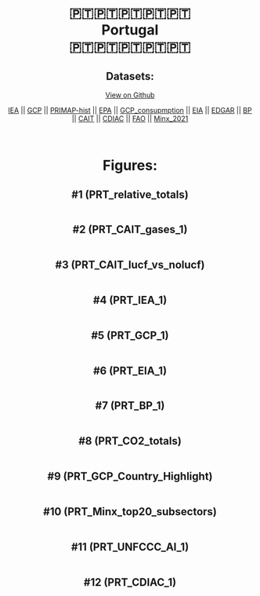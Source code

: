 
<center>
<h1 align="center">
🇵🇹🇵🇹🇵🇹🇵🇹🇵🇹
<br>
Portugal
<br>
🇵🇹🇵🇹🇵🇹🇵🇹🇵🇹
</h1>
<h2>Datasets:</h2>
<p><a href="https://github.com/dquintani/GreenhouseData/tree/master/country_data/PRT_Portugal/data">View on Github</a>
<br></p><p><a href="data/PRT_IEA.csv">IEA</a> || <a href="data/PRT_GCP.csv">GCP</a> || <a href="data/PRT_PRIMAP-hist.csv">PRIMAP-hist</a> || <a href="data/PRT_EPA.csv">EPA</a> || <a href="data/PRT_GCP_consupmption.csv">GCP_consupmption</a> || <a href="data/PRT_EIA.csv">EIA</a> || <a href="data/PRT_EDGAR.csv">EDGAR</a> || <a href="data/PRT_BP.csv">BP</a> || <a href="data/PRT_CAIT.csv">CAIT</a> || <a href="data/PRT_CDIAC.csv">CDIAC</a> || <a href="data/PRT_FAO.csv">FAO</a> || <a href="data/PRT_Minx_2021.csv">Minx_2021</a></p><p><br></p>
<h1>Figures:</h1><h2>#1 (PRT_relative_totals)</h2>
<p><img alt="" src="figures/PRT_relative_totals.png" /></p><h2>#2 (PRT_CAIT_gases_1)</h2>
<p><img alt="" src="figures/PRT_CAIT_gases_1.png" /></p><h2>#3 (PRT_CAIT_lucf_vs_nolucf)</h2>
<p><img alt="" src="figures/PRT_CAIT_lucf_vs_nolucf.png" /></p><h2>#4 (PRT_IEA_1)</h2>
<p><img alt="" src="figures/PRT_IEA_1.png" /></p><h2>#5 (PRT_GCP_1)</h2>
<p><img alt="" src="figures/PRT_GCP_1.png" /></p><h2>#6 (PRT_EIA_1)</h2>
<p><img alt="" src="figures/PRT_EIA_1.png" /></p><h2>#7 (PRT_BP_1)</h2>
<p><img alt="" src="figures/PRT_BP_1.png" /></p><h2>#8 (PRT_CO2_totals)</h2>
<p><img alt="" src="figures/PRT_CO2_totals.png" /></p><h2>#9 (PRT_GCP_Country_Highlight)</h2>
<p><img alt="" src="figures/PRT_GCP_Country_Highlight.png" /></p><h2>#10 (PRT_Minx_top20_subsectors)</h2>
<p><img alt="" src="figures/PRT_Minx_top20_subsectors.png" /></p><h2>#11 (PRT_UNFCCC_AI_1)</h2>
<p><img alt="" src="figures/PRT_UNFCCC_AI_1.png" /></p><h2>#12 (PRT_CDIAC_1)</h2>
<p><img alt="" src="figures/PRT_CDIAC_1.png" /></p>